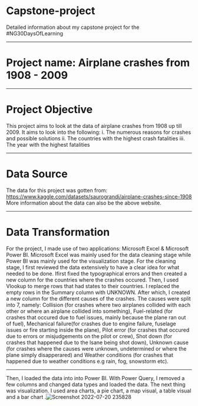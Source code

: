 # Capstone-project
Detailed information about my capstone project for the #NG30DaysOfLearning
____
# Project name: Airplane crashes from 1908 - 2009

___
# Project Objective
This project aims to look at the data of airplane crashes from 1908 up till 2009. It aims to look into the following:
i. The numerous reasons for crashes and possible solutions
ii. The countries with the highest crash fatalities 
iii. The year with the highest fatalities

____
# Data Source
The data for this project was gotten from: https://www.kaggle.com/datasets/saurograndi/airplane-crashes-since-1908
More information about the data can also be the above website.

____
# Data Transformation
For the project, I made use of two applications: Microsoft Excel & Microsoft Power BI. Microsoft Excel was mainly used for the data cleaning stage while Power BI was mainly used for the visualization stage. 
For the cleaning stage, I first reviewed the data extensively to have a clear idea for what needed to be done. Ifirst fixed the typographical errors and then created a new column for the countries where the crashes occured. Then, I used Vlookup to merge rows that had states to their countries. I replaced the empty rows in the Summary column with UNKNOWN. After which, I created a new column for the different causes of the crashes. 
The causes were split into 7, namely: Collision (for crashes where two airplanes collided with each other or where an airplane collided into something), Fuel-related (for crashes that occured due to fuel issues, mainly because the plane ran out of fuel), Mechanical failure(for crashes due to engine failure, fuselage issues or fire starting inside the plane), Pilot error (for crashes that occured due to errors or misjudgements on the pilot or crew), Shot down (for crashes that happened due to the lsane being shot down), Unknown cause (for crashes where the causes were unknown, undetermined or where the plane simply disapperared) and Weather conditions (for crashes that happened due to weather conditions e.g rain, fog, snowstorm etc).
___
Then, I loaded the data into into Power BI. With Power Query, I removed a few columns and changed data types and loaded the data.  The next thing was visualization.
I used area charts, a pie chart, a map visual, a table visual and a bar chart .![Screenshot 2022-07-20 235828](https://user-images.githubusercontent.com/107150582/180098037-7efee7ce-01f9-44f4-9bf7-fb5fa3b995d6.jpg)
